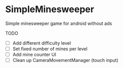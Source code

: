 # SimpleMinesweeper

Simple minesweeper game for android without ads

TODO

- [ ] Add different difficulty level
- [ ] Set fixed number of mines per level
- [ ] Add mine counter UI
- [ ] Clean up CameraMovementManager (touch input)
